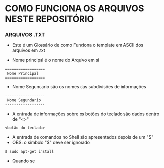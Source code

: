 # COMO FUNCIONA OS ARQUIVOS NESTE REPOSITÓRIO

### ARQUIVOS .TXT

* Este é um Glossário de como Funciona o template em ASCII dos arquivos em .txt

* Nome principal é o nome do Arquivo em si

```
==================
 Nome Principal
==================
```

* Nome Segundario são os nomes das subdivisões de informações

```
------------------
 Nome Segundario
------------------
```

* A entrada de informações sobre os botões do teclado são dados dentro de "<>"

```
<botão do teclado>
```
* A entrada de comandos no Shell são apresentados depois de um "$"
* OBS: o simbolo "$" deve ser ignorado

```
$ sudo apt-get install
```

* Quando se
